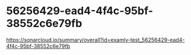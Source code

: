 # 56256429-ead4-4f4c-95bf-38552c6e79fb
https://sonarcloud.io/summary/overall?id=examly-test_56256429-ead4-4f4c-95bf-38552c6e79fb
